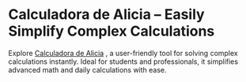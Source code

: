 # Calculadora de Alicia – Easily Simplify Complex Calculations
Explore [Calculadora de Alicia](https://calculadoralicia.com/) , a user-friendly tool for solving complex calculations instantly. Ideal for students and professionals, it simplifies advanced math and daily calculations with ease.
